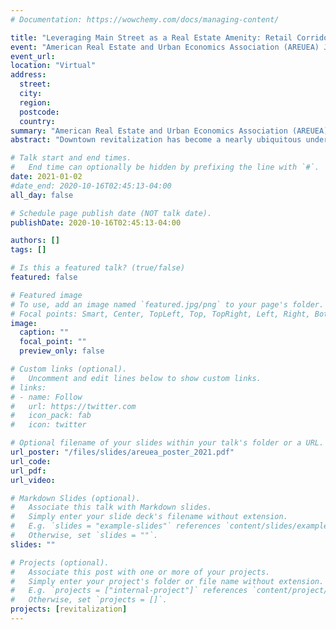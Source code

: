 ```yaml
---
# Documentation: https://wowchemy.com/docs/managing-content/

title: "Leveraging Main Street as a Real Estate Amenity: Retail Corridor Revitalization and Residential Property Values"
event: "American Real Estate and Urban Economics Association (AREUEA) January Meeting"
event_url:
location: "Virtual"
address:
  street:
  city:
  region:
  postcode:
  country:
summary: "American Real Estate and Urban Economics Association (AREUEA) January Meeting"
abstract: "Downtown revitalization has become a nearly ubiquitous undertaking throughout the municipal landscape of the United States. In the hope of curtailing the effects of twentieth-century downtown disinvestment, suburbanization, and deindustrialization, local coalitions of public and private stakeholders have decided to reverse these trends and restore the vitality and character of their historic business districts. One such endeavor, the Main Street Program, equips smaller towns and cities with the resources and know-how to leverage their dense, walkable retail corridor(s) as an economic development asset. In this paper, I look at the relationship between active Main Street Programs in Ohio and the sale prices of nearby residential properties, specifically focusing on the property’s distance to its respective downtown, or “Main Street” district. I find that home sale prices are higher for properties sold in a community that actively participates in the Main Street Program. Furthermore, I find that there is an additional premium in the sale price for properties that are located in close proximity to a downtown business district with an active Main Street Program."

# Talk start and end times.
#   End time can optionally be hidden by prefixing the line with `#`.
date: 2021-01-02
#date_end: 2020-10-16T02:45:13-04:00
all_day: false

# Schedule page publish date (NOT talk date).
publishDate: 2020-10-16T02:45:13-04:00

authors: []
tags: []

# Is this a featured talk? (true/false)
featured: false

# Featured image
# To use, add an image named `featured.jpg/png` to your page's folder.
# Focal points: Smart, Center, TopLeft, Top, TopRight, Left, Right, BottomLeft, Bottom, BottomRight.
image:
  caption: ""
  focal_point: ""
  preview_only: false

# Custom links (optional).
#   Uncomment and edit lines below to show custom links.
# links:
# - name: Follow
#   url: https://twitter.com
#   icon_pack: fab
#   icon: twitter

# Optional filename of your slides within your talk's folder or a URL.
url_poster: "/files/slides/areuea_poster_2021.pdf"
url_code:
url_pdf:
url_video:

# Markdown Slides (optional).
#   Associate this talk with Markdown slides.
#   Simply enter your slide deck's filename without extension.
#   E.g. `slides = "example-slides"` references `content/slides/example-slides.md`.
#   Otherwise, set `slides = ""`.
slides: ""

# Projects (optional).
#   Associate this post with one or more of your projects.
#   Simply enter your project's folder or file name without extension.
#   E.g. `projects = ["internal-project"]` references `content/project/deep-learning/index.md`.
#   Otherwise, set `projects = []`.
projects: [revitalization]
---
```

